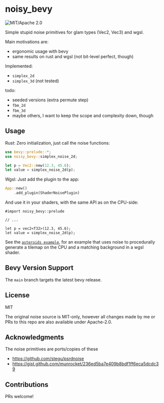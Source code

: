 # noisy_bevy

<!-- [![crates.io](https://img.shields.io/crates/v/noisy_bevy.svg)](https://crates.io/crates/noisy_bevy) -->
![MIT/Apache 2.0](https://img.shields.io/badge/license-MIT%2FApache-blue.svg)
<!-- [![crates.io](https://img.shields.io/crates/d/noisy_bevy.svg)](https://crates.io/crates/noisy_bevy) -->
<!-- [![docs.rs](https://img.shields.io/docsrs/noisy_bevy)](https://docs.rs/noisy_bevy) -->

Simple stupid noise primitives for glam types (Vec2, Vec3) and wgsl.

Main motivations are:

- ergonomic usage with bevy 
- same results on rust and wgsl (not bit-level perfect, though)

Implemented:

- `simplex_2d`
- `simplex_3d` (not tested)

todo:

- seeded versions (extra permute step)
- `fbm_2d`
- `fbm_3d`
- maybe others, I want to keep the scope and complexity down, though

## Usage

Rust: Zero initialization, just call the noise functions:

```rust
use bevy::prelude::*;
use noisy_bevy::simplex_noise_2d;

let p = Vec2::new(12.3, 45.6);
let value = simplex_noise_2d(p);
```

Wgsl: Just add the plugin to the app:

```rust ignore
App::new()
    .add_plugin(ShaderNoisePlugin)
```

And use it in your shaders, with the same API as on the CPU-side:

```wgsl
#import noisy_bevy::prelude

// ...

let p = vec2<f32>(12.3, 45.6);
let value = simplex_noise_2d(p);
```

See the [`asteroids example`](./examples/asteroids.rs), for an example that uses noise to procedurally generate a tilemap on the CPU and a matching background in a wgsl shader.

## Bevy Version Support

The `main` branch targets the latest bevy release.

## License

MIT

The original noise source is MIT-only, however all changes made by me or PRs to this repo are also available under Apache-2.0.

## Acknowledgments

The noise primitives are ports/copies of these

- https://github.com/stegu/psrdnoise
- https://gist.github.com/munrocket/236ed5ba7e409b8bdf1ff6eca5dcdc39

## Contributions

PRs welcome!